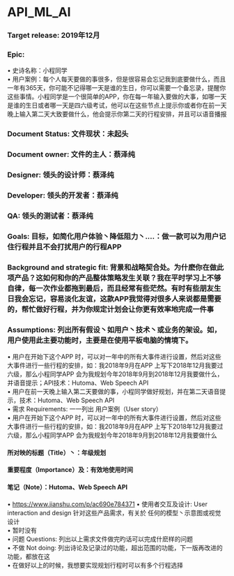 # API_ML_AI
### Target release: 2019年12月
### Epic:<Br/> 
•	史诗名称：小程同学<Br/> 
•	用户案例：每个人每天要做的事很多，但是很容易会忘记我到底要做什么，而且一年有365天，你可能不记得哪一天是谁的生日，你可以需要一个备忘录，提醒你这些事情。小程同学是一个很简单的APP，你在每一年输入要做的大事，如哪一天是谁的生日或者哪一天是四六级考试，他可以在这些节点上提示你或者你在前一天晚上输入第二天大致要做什么，他会提示你第二天的行程安排，并且可以语音播报<Br/> 
### Document Status: 文件现状：未起头
### Document owner: 文件的主人：蔡泽纯
### Designer: 领头的设计师：蔡泽纯
### Developer: 领头的开发者：蔡泽纯
### QA: 领头的测试者：蔡泽纯
### Goals: 目标，如简化用户体验丶降低阻力丶....：做一款可以为用户记住行程并且不会打扰用户的行程APP
### Background and strategic fit: 背景和战略契合处。为什麽你在做此项产品？这如何和你的产品整体策略发生关联？我在平时学习上不够自律，每一次作业都拖到最后，而且经常有些茫然。有时有些朋友生日我会忘记，容易淡化友谊，这款APP我觉得对很多人来说都是需要的，帮忙做好行程，并为你规定计划会让你更有效率地完成一件事
### Assumptions: 列出所有假设丶如用户丶技术丶或业务的架设。如，用户使用此主要功能时，主要是在使用平板电脑的情境下。
•	用户在开始下这个APP 时，可以对一年中的所有大事件进行设置，然后对这些大事件进行一些行程的安排，如：我2018年9月在APP 上写下2018年12月我要过六级，那么小程同学APP 会为我规划今年2018年9月到2018年12月我要做什么，并语音提示；API技术：Hutoma、Web Speech API<Br/> 
•	用户在前一天晚上输入第二天要做的事，小程同学做好规划，并在第二天语音提示，技术：Hutoma、Web Speech API<Br/> 
•	需求 Requirements: 一一列出 用户案例（User story）<Br/> 
•	用户在开始下这个APP 时，可以对一年中的所有大事件进行设置，然后对这些大事件进行一些行程的安排，如：我2018年9月在APP 上写下2018年12月我要过六级，那么小程同学APP 会为我规划今年2018年9月到2018年12月我要做什么<Br/> 
#### 所对映的标题（Title）丶：年级规划
#### 重要程度（Importance）及：有效地使用时间
#### 笔记（Note）：Hutoma、Web Speech API
•	https://www.jianshu.com/p/ac690e784371
•	使用者交互及设计: User interaction and design 针对这些产品需求，有关於 任何的模型丶示意图或视觉设计<Br/> 
•	暂时没有<Br/> 
•	问题 Questions: 列出以上需求文件做完旳话可以完成什麽样的问题<Br/> 
•	不做 Not doing: 列出诗论及记录过的功能，超出范围的功能，下一版再改进的功能，都放在这<Br/> 
•	在做好以上的时候，我想要实现规划行程时可以有多个行程选择<Br/> 
